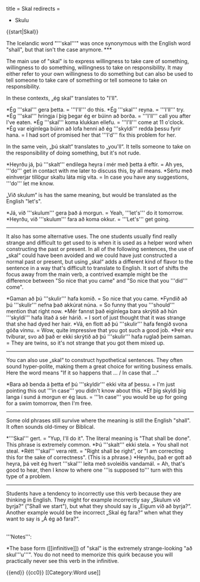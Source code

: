 title = Skal
redirects =
- Skulu
>>>>

{{start|Skal}}
<level b2/>
<div class="book">
The Icelandic word "'''skal'''" was once synonymous with the English word "shall", but that isn't the case anymore.
***

The main use of "skal" is to express willingness to take care of something, willingness to do something, willingness to take on responsibility. It may either refer to your own willingness to do something but can also be used to tell someone to take care of something or tell someone to take on responsibility.

In these contexts, „ég skal“ translates to "I'll". 

*Ég '''skal''' gera þetta. = '''I'll''' do this.
*Ég '''skal''' reyna. = '''I'll''' try.
*Ég '''skal''' hringja í þig þegar ég er búinn að borða. = '''I'll''' call you after I've eaten.
*Ég '''skal''' koma klukkan ellefu. = '''I'll''' come at 11 o'clock.
*Ég var eiginlega búinn að lofa henni að ég '''skyldi''' redda þessu fyrir hana. = I had sort of promised her that '''I'd''' fix this problem for her.

In the same vein, „þú skalt“ translates to „you'll“. It tells someone to take on the responsibility of doing something, but it's not rude.

*Heyrðu já, þú '''skalt''' endilega heyra í mér með þetta á eftir. = Ah yes, '''do''' get in contact with me later to discuss this, by all means.
*Sértu með einhverjar tillögur skaltu láta mig vita. = In case you have any suggestions, '''do''' let me know.

„Við skulum“ is has the same meaning, but would be translated as the English "let's".

*Já, við '''skulum''' gera það á morgun. = Yeah, '''let's''' do it tomorrow.
*Heyrðu, við '''skulum''' fara að koma okkur. = '''Let's''' get going.

***

It also has some alternative uses. The one students usually find really strange and difficult to get used to is when it is used as a helper word when constructing the past or present. In all of the following sentences, the use of „skal“ could have been avoided and we could have just constructed a normal past or present, but using „skal“ adds a different kind of flavor to the sentence in a way that's difficult to translate to English. It sort of shifts the focus away from the main verb, a contrived example might be the difference between "So nice that you came" and "So nice that you '''did''' come".

*Gaman að þú '''skulir''' hafa komið. = So nice that you came.
*Fyndið að þú '''skulir''' nefna það akkúrat núna. = So funny that you '''should''' mention that right now.
*Mér fannst það eiginlega bara skrýtið að hún '''skyldi''' hafa litað á sér hárið. = I sort of just thought that it was strange that she had dyed her hair.
*Vá, en flott að þú '''skulir''' hafa fengið svona góða vinnu. = Wow, quite impressive that you got such a good job.
*Þeir eru tvíburar, svo að það er ekki skrýtið að þú '''skulir''' hafa ruglað þeim saman. = They are twins, so it's not strange that you got them mixed up.

***

You can also use „skal“ to construct hypothetical sentences. They often sound hyper-polite, making them a great choice for writing business emails. Here the word means "If it so happens that ... / In case that ..."

*Bara að benda á þetta ef þú '''skyldir''' ekki vita af þessu. = I'm just pointing this out '''in case''' you didn't know about this.
*Ef þig skyldi þig langa í sund á morgun er ég laus. = '''In case''' you would be up for going for a swim tomorrow, then I'm free.

***

Some old phrases still survive where the meaning is still the English "shall". It often sounds old-timey or Biblical.

*'''Skal''' gert. = "Yup, I'll do it". The literal meaning is "That shall be done". This phrase is extremely common.
*Þú '''skalt''' ekki stela. = You shall not steal.
*Rétt '''skal''' vera rétt. = "Right shall be right", or "I am correcting this for the sake of correctness". (This is a phrase.)
*Heyrðu, það er gott að heyra, þá veit ég hvert '''skal''' leita með svoleiðis vandamál. = Ah, that's good to hear, then I know to where one '''is supposed to''' turn with this type of a problem.

***

Students have a tendency to incorrectly use this verb because they are thinking in English. They might for example incorrectly say „Skulum við byrja?“ ("Shall we start"), but what they should say is „Eigum við að byrja?“. Another example would be the incorrect „Skal ég fara?“ when what they want to say is „Á ég að fara?“.
</div>
<br />

<div class="notes">
'''Notes''':

*The base form ([[infinitive]]) of "skal" is the extremely strange-looking "að skul'''u'''". You do not need to memorize this quirk because you will practically never see this verb in the infinitive.
</div>

{{end}}
{{cc0}}
[[Category:Word use]]